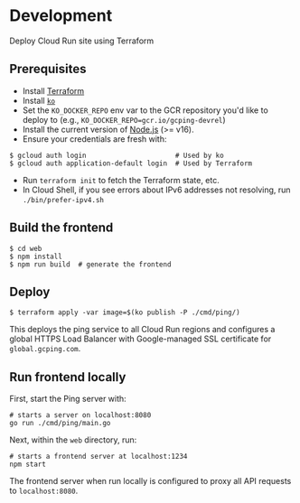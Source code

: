 # Development

Deploy Cloud Run site using Terraform

## Prerequisites

- Install [Terraform](https://learn.hashicorp.com/tutorials/terraform/install-cli)
- Install [`ko`](https://github.com/google/ko)
- Set the `KO_DOCKER_REPO` env var to the GCR repository you'd like to deploy to (e.g.,
`KO_DOCKER_REPO=gcr.io/gcping-devrel`)
- Install the current version of [Node.js](https://nodejs.org/en/) (>= v16).
- Ensure your credentials are fresh with:
```
$ gcloud auth login                      # Used by ko
$ gcloud auth application-default login  # Used by Terraform
```
- Run `terraform init` to fetch the Terraform state, etc.
- In Cloud Shell, if you see errors about IPv6 addresses not resolving, run
  `./bin/prefer-ipv4.sh`

## Build the frontend

```
$ cd web
$ npm install
$ npm run build  # generate the frontend
```

## Deploy

```
$ terraform apply -var image=$(ko publish -P ./cmd/ping/)
```

This deploys the ping service to all Cloud Run regions and configures a global
HTTPS Load Balancer with Google-managed SSL certificate for
`global.gcping.com`.

## Run frontend locally

First, start the Ping server with:

``` shell
# starts a server on localhost:8080
go run ./cmd/ping/main.go
```

Next, within the `web` directory, run:

``` shell
# starts a frontend server at localhost:1234
npm start
```

The frontend server when run locally is configured to proxy all API requests to
`localhost:8080`.

